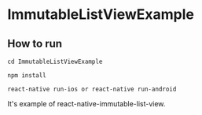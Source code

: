 # ImmutableListViewExample

## How to run

```
cd ImmutableListViewExample

npm install

react-native run-ios or react-native run-android

```

It's example of react-native-immutable-list-view. 
